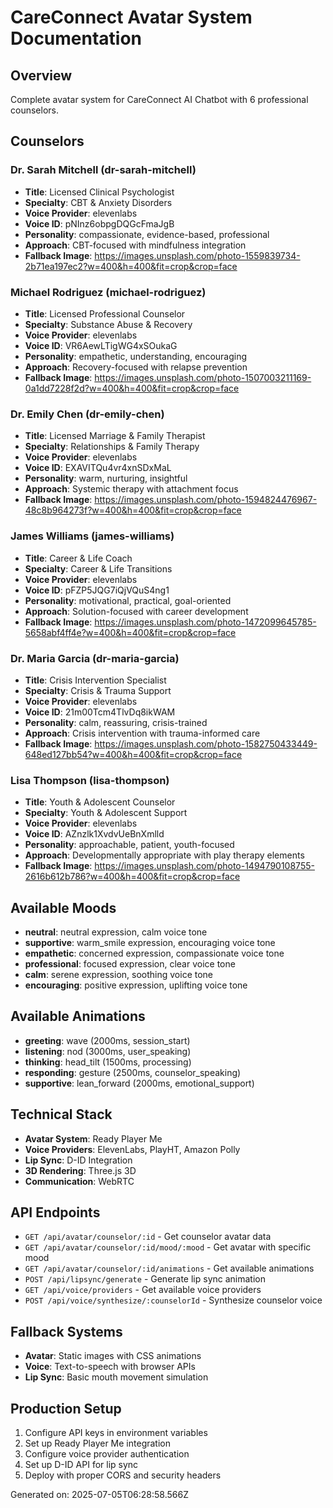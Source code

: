 # CareConnect Avatar System Documentation

## Overview
Complete avatar system for CareConnect AI Chatbot with 6 professional counselors.

## Counselors


### Dr. Sarah Mitchell (dr-sarah-mitchell)
- **Title**: Licensed Clinical Psychologist
- **Specialty**: CBT & Anxiety Disorders
- **Voice Provider**: elevenlabs
- **Voice ID**: pNInz6obpgDQGcFmaJgB
- **Personality**: compassionate, evidence-based, professional
- **Approach**: CBT-focused with mindfulness integration
- **Fallback Image**: https://images.unsplash.com/photo-1559839734-2b71ea197ec2?w=400&h=400&fit=crop&crop=face

### Michael Rodriguez (michael-rodriguez)
- **Title**: Licensed Professional Counselor
- **Specialty**: Substance Abuse & Recovery
- **Voice Provider**: elevenlabs
- **Voice ID**: VR6AewLTigWG4xSOukaG
- **Personality**: empathetic, understanding, encouraging
- **Approach**: Recovery-focused with relapse prevention
- **Fallback Image**: https://images.unsplash.com/photo-1507003211169-0a1dd7228f2d?w=400&h=400&fit=crop&crop=face

### Dr. Emily Chen (dr-emily-chen)
- **Title**: Licensed Marriage & Family Therapist
- **Specialty**: Relationships & Family Therapy
- **Voice Provider**: elevenlabs
- **Voice ID**: EXAVITQu4vr4xnSDxMaL
- **Personality**: warm, nurturing, insightful
- **Approach**: Systemic therapy with attachment focus
- **Fallback Image**: https://images.unsplash.com/photo-1594824476967-48c8b964273f?w=400&h=400&fit=crop&crop=face

### James Williams (james-williams)
- **Title**: Career & Life Coach
- **Specialty**: Career & Life Transitions
- **Voice Provider**: elevenlabs
- **Voice ID**: pFZP5JQG7iQjVQuS4ng1
- **Personality**: motivational, practical, goal-oriented
- **Approach**: Solution-focused with career development
- **Fallback Image**: https://images.unsplash.com/photo-1472099645785-5658abf4ff4e?w=400&h=400&fit=crop&crop=face

### Dr. Maria Garcia (dr-maria-garcia)
- **Title**: Crisis Intervention Specialist
- **Specialty**: Crisis & Trauma Support
- **Voice Provider**: elevenlabs
- **Voice ID**: 21m00Tcm4TlvDq8ikWAM
- **Personality**: calm, reassuring, crisis-trained
- **Approach**: Crisis intervention with trauma-informed care
- **Fallback Image**: https://images.unsplash.com/photo-1582750433449-648ed127bb54?w=400&h=400&fit=crop&crop=face

### Lisa Thompson (lisa-thompson)
- **Title**: Youth & Adolescent Counselor
- **Specialty**: Youth & Adolescent Support
- **Voice Provider**: elevenlabs
- **Voice ID**: AZnzlk1XvdvUeBnXmlld
- **Personality**: approachable, patient, youth-focused
- **Approach**: Developmentally appropriate with play therapy elements
- **Fallback Image**: https://images.unsplash.com/photo-1494790108755-2616b612b786?w=400&h=400&fit=crop&crop=face


## Available Moods
- **neutral**: neutral expression, calm voice tone
- **supportive**: warm_smile expression, encouraging voice tone
- **empathetic**: concerned expression, compassionate voice tone
- **professional**: focused expression, clear voice tone
- **calm**: serene expression, soothing voice tone
- **encouraging**: positive expression, uplifting voice tone

## Available Animations
- **greeting**: wave (2000ms, session_start)
- **listening**: nod (3000ms, user_speaking)
- **thinking**: head_tilt (1500ms, processing)
- **responding**: gesture (2500ms, counselor_speaking)
- **supportive**: lean_forward (2000ms, emotional_support)

## Technical Stack
- **Avatar System**: Ready Player Me
- **Voice Providers**: ElevenLabs, PlayHT, Amazon Polly
- **Lip Sync**: D-ID Integration
- **3D Rendering**: Three.js 3D
- **Communication**: WebRTC

## API Endpoints
- `GET /api/avatar/counselor/:id` - Get counselor avatar data
- `GET /api/avatar/counselor/:id/mood/:mood` - Get avatar with specific mood
- `GET /api/avatar/counselor/:id/animations` - Get available animations
- `POST /api/lipsync/generate` - Generate lip sync animation
- `GET /api/voice/providers` - Get available voice providers
- `POST /api/voice/synthesize/:counselorId` - Synthesize counselor voice

## Fallback Systems
- **Avatar**: Static images with CSS animations
- **Voice**: Text-to-speech with browser APIs
- **Lip Sync**: Basic mouth movement simulation

## Production Setup
1. Configure API keys in environment variables
2. Set up Ready Player Me integration
3. Configure voice provider authentication
4. Set up D-ID API for lip sync
5. Deploy with proper CORS and security headers

Generated on: 2025-07-05T06:28:58.566Z
